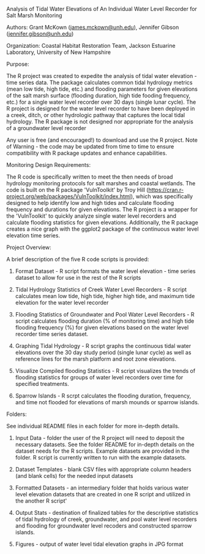 Analysis of Tidal Water Elevations of An Individual Water Level Recorder for Salt Marsh Monitoring

Authors: Grant McKown (james.mckown@unh.edu), Jennifer Gibson (jennifer.gibson@unh.edu)

Organization: Coastal Habitat Restoration Team, Jackson Estuarine Laboratory, University of New Hampshire

Purpose:

The R project was created to expedite the analysis of tidal water elevation - time series data. The package calculates common tidal hydrology metrics (mean low tide, high tide, etc.) and flooding parameters for given elevations of the salt marsh surface (flooding duration, high tide fooding frequency, etc.) for a single water level recorder over 30 days (single lunar cycle). The R project is designed for the water level recorder to have been deployed in a creek, ditch, or other hydrologic pathway that captures the local tidal hydrology. The R package is not designed nor appropriate for the analysis of a groundwater level recorder 

Any user is free (and encouraged!) to download and use the R project. Note of Warning - the code may be updated from time to time to ensure compatibility with R package updates and enhance capabilities. 

Monitoring Design Requirements:

The R code is specifically written to meet the then needs of broad hydrology monitoring protocols for salt marshes and coastal wetlands. The code is built on the R package 'VulnToolkit' by Troy Hill (https://cran.r-project.org/web/packages/VulnToolkit/index.html), which was specifically designed to help identify low and high tides and calculate flooding frequency and durations for given elevations. The R project is a wrapper for the 'VulnToolkit' to quickly analyze single water level recorders and calculate flooding statistics for given elevations. Additionally, the R package creates a nice graph with the ggplot2 package of the continuous water level elevation time series.


Project Overview:

A brief description of the five R code scripts is provided:

1) Format Dataset - R script formats the water level elevation - time series dataset to allow for use in the rest of the R scripts

2) Tidal Hydrology Statistics of Creek Water Level Recorders - R script calculates mean low tide, high tide, higher high tide, and maximum tide elevation for the water level recorder

3) Flooding Statistics of Groundwater and Pool Water Level Recorders - R script calculates flooding duration (% of monitoring time) and high tide flooding frequency (%) for given elevations based on the water level recorder time series dataset.

4) Graphing Tidal Hydrology - R script graphs the continuous tidal water elevations over the 30 day study period (single lunar cycle) as well as reference lines for the marsh platform and root zone elevations.

5) Visualize Compiled flooding Statistics - R script visualizes the trends of flooding statistics for groups of water level recorders over time for specified treatments.

6) Sparrow Islands - R scrpt calculates the flooding duration, frequency, and time not flooded for elevations of marsh mounds or sparrow islands. 


Folders:

See individual README files in each folder for more in-depth details.

1) Input Data - folder the user of the R project will need to deposit the necessary datasets. See the folder README for in-depth details on the dataset needs for the R scripts. Example datasets are provided in the folder. R script is currently written to run with the example datasets. 
   
2) Dataset Templates - blank CSV files with appropriate column headers (and blank cells) for the needed input datasets
   
3) Formatted Datasets -  an intermediary folder that holds various water level elevation datasets that are created in one R script and utilized in the another R script'
   
4) Output Stats - destination of finalized tables for the descriptive statistics of tidal hydrology of creek, groundwater, and pool water level recorders and flooding for groundwater level recoders and constructed sparrow islands.
   
5) Figures - output of water level tidal elevation graphs in JPG format
